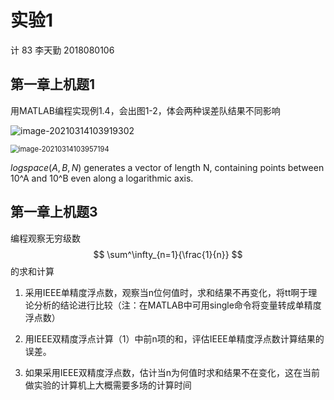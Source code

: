 # 实验1

计 83 李天勤 2018080106

## 第一章上机题1

用MATLAB编程实现例1.4，会出图1-2，体会两种误差队结果不同影响

![image-20210314103919302](C:\Users\ligeo\Desktop\Y3S2\制造工程基础\image-20210314103919302.png)

<img src="C:\Users\ligeo\AppData\Roaming\Typora\typora-user-images\image-20210314103957194.png" alt="image-20210314103957194" style="zoom:80%;" />

$logspace(A,B,N)$ generates a vector of length N, containing points between 10^A and 10^B even along a logarithmic axis. 

## 第一章上机题3

编程观察无穷级数
$$
\sum^\infty_{n=1}{\frac{1}{n}}
$$
的求和计算

1. 采用IEEE单精度浮点数，观察当n位何值时，求和结果不再变化，将tt啊于理论分析的结论进行比较（注：在MATLAB中可用single命令将变量转成单精度浮点数）

2. 用IEEE双精度浮点计算（1）中前n项的和，评估IEEE单精度浮点数计算结果的误差。

3. 如果采用IEEE双精度浮点数，估计当n为何值时求和结果不在变化，这在当前做实验的计算机上大概需要多场的计算时间

   




